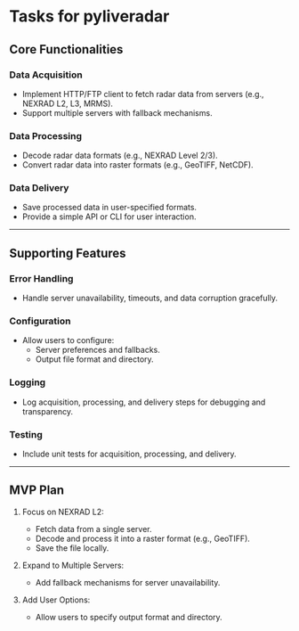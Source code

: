 # Tasks for pyliveradar

## Core Functionalities

### Data Acquisition
- Implement HTTP/FTP client to fetch radar data from servers (e.g., NEXRAD L2, L3, MRMS).
- Support multiple servers with fallback mechanisms.

### Data Processing
- Decode radar data formats (e.g., NEXRAD Level 2/3).
- Convert radar data into raster formats (e.g., GeoTIFF, NetCDF).

### Data Delivery
- Save processed data in user-specified formats.
- Provide a simple API or CLI for user interaction.

---

## Supporting Features

### Error Handling
- Handle server unavailability, timeouts, and data corruption gracefully.

### Configuration
- Allow users to configure:
  - Server preferences and fallbacks.
  - Output file format and directory.

### Logging
- Log acquisition, processing, and delivery steps for debugging and transparency.

### Testing
- Include unit tests for acquisition, processing, and delivery.

---

## MVP Plan
1. Focus on NEXRAD L2:
   - Fetch data from a single server.
   - Decode and process it into a raster format (e.g., GeoTIFF).
   - Save the file locally.

2. Expand to Multiple Servers:
   - Add fallback mechanisms for server unavailability.

3. Add User Options:
   - Allow users to specify output format and directory.
